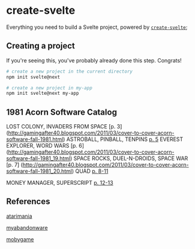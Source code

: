 # create-svelte

Everything you need to build a Svelte project, powered by [`create-svelte`](https://github.com/sveltejs/kit/tree/master/packages/create-svelte);

## Creating a project

If you're seeing this, you've probably already done this step. Congrats!

```bash
# create a new project in the current directory
npm init svelte@next

# create a new project in my-app
npm init svelte@next my-app
```


## 1981 Acorn Software Catalog

LOST COLONY, INVADERS FROM SPACE [p. 3] (http://gamingafter40.blogspot.com/2011/03/cover-to-cover-acorn-software-fall-1981.html)
ASTROBALL, PINBALL, TENPINS [p. 5](http://gamingafter40.blogspot.com/2011/03/cover-to-cover-acorn-software-fall-1981_13.html)
EVEREST EXPLORER, WORD WARS [p. 6] (http://gamingafter40.blogspot.com/2011/03/cover-to-cover-acorn-software-fall-1981_19.html)
SPACE ROCKS, DUEL-N-DROIDS, SPACE WAR [p. 7] (http://gamingafter40.blogspot.com/2011/03/cover-to-cover-acorn-software-fall-1981_20.html)
QUAD [p. 8-11](http://gamingafter40.blogspot.com/2011/03/cover-to-cover-acorn-software-fall-1981_26.html)

MONEY MANAGER, SUPERSCRIPT [p. 12-13](http://gamingafter40.blogspot.com/2011/03/cover-to-cover-acorn-software-fall-1981_27.html) 

## References

[atarimania](http://www.atarimania.com/list_games_atari-400-800-xl-xe-acorn-software_publisher_1057_8_G.html)

 [myabandonware](https://www.myabandonware.com/browse/publisher/acorn-software-products-inc-20u/)

 [mobygame](https://www.mobygames.com/company/acorn-software-products-inc)
